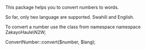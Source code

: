 This package helps you to convert numbers to words.

So far, only two language are supported. Swahili and English.

To convert a number use the class from namespace namespace ZakayoHaule\N2W;


ConvertNumber::convert($number, $lang);